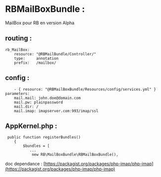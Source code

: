 # RBMailBoxBundle :

MailBox pour RB en version Alpha

## routing :
```
rb_MailBox:
    resource: "@RBMailBundle/Controller/"
    type:     annotation
    prefix:   /mailbox/
```

## config :
```
    - { resource: "@RBMailBoxBundle/Resources/config/services.yml" }
parameters:
    mail.mail: john.doe@domain.com
    mail.pw: plainpassword
    mail.dir: /
    mail.imap: imapserver.com:993/imap/ssl
```

## AppKernel.php :
```
 public function registerBundles()
    {
        $bundles = [
           ...
            new RB\MailBoxBundle\RBMailBoxBundle(),
```


doc dependance :
[https://packagist.org/packages/php-imap/php-imap](https://packagist.org/packages/php-imap/php-imap)